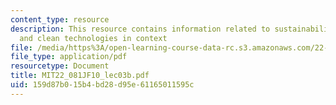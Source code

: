 ```yaml
---
content_type: resource
description: This resource contains information related to sustainability, energy,
  and clean technologies in context
file: /media/https%3A/open-learning-course-data-rc.s3.amazonaws.com/22-081j-introduction-to-sustainable-energy-fall-2010/159d87b015b4bd28d95e61165011595c_MIT22_081JF10_lec03b.pdf
file_type: application/pdf
resourcetype: Document
title: MIT22_081JF10_lec03b.pdf
uid: 159d87b0-15b4-bd28-d95e-61165011595c
---
```

